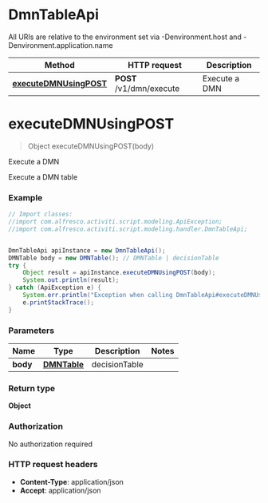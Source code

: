 # DmnTableApi

All URIs are relative to the environment set via -Denvironment.host and -Denvironment.application.name

Method | HTTP request | Description
------------- | ------------- | -------------
[**executeDMNUsingPOST**](DmnTableApi.md#executeDMNUsingPOST) | **POST** /v1/dmn/execute | Execute a DMN

<a name="executeDMNUsingPOST"></a>
# **executeDMNUsingPOST**
> Object executeDMNUsingPOST(body)

Execute a DMN

Execute a DMN table

### Example
```java
// Import classes:
//import com.alfresco.activiti.script.modeling.ApiException;
//import com.alfresco.activiti.script.modeling.handler.DmnTableApi;


DmnTableApi apiInstance = new DmnTableApi();
DMNTable body = new DMNTable(); // DMNTable | decisionTable
try {
    Object result = apiInstance.executeDMNUsingPOST(body);
    System.out.println(result);
} catch (ApiException e) {
    System.err.println("Exception when calling DmnTableApi#executeDMNUsingPOST");
    e.printStackTrace();
}
```

### Parameters

Name | Type | Description  | Notes
------------- | ------------- | ------------- | -------------
 **body** | [**DMNTable**](DMNTable.md)| decisionTable |

### Return type

**Object**

### Authorization

No authorization required

### HTTP request headers

 - **Content-Type**: application/json
 - **Accept**: application/json

